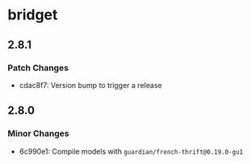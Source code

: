 # bridget

## 2.8.1

### Patch Changes

- cdac8f7: Version bump to trigger a release

## 2.8.0

### Minor Changes

- 6c990e1: Compile models with `guardian/french-thrift@0.19.0-gu1`
